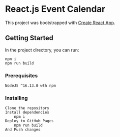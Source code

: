 # React.js Event Calendar
This project was bootstrapped with [Create React App](https://github.com/facebook/create-react-app).

## Getting Started
In the project directory, you can run:
```
npm i
npm run build
```

### Prerequisites
```
NodeJS ^16.13.0 wth npm
```
### Installing
```
Clone the repository
Install dependencies
    npm i
Deploy to GitHub Pages
    npm run build
And Push changes
```
